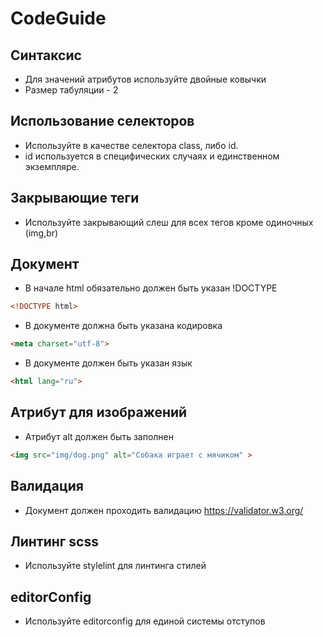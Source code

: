 # CodeGuide

## Синтаксис
- Для значений атрибутов используйте двойные ковычки
- Размер табуляции - 2

## Использование селекторов
- Используйте в качестве селектора class, либо id. 
- id используется в специфических случаях и единственном экземпляре.

## Закрывающие теги
- Используйте закрывающий слеш для всех тегов кроме одиночных (img,br)

## Документ
- В начале html обязательно должен быть указан !DOCTYPE
```html
<!DOCTYPE html>
```
- В документе должна быть указана кодировка
```html
<meta charset="utf-8">
```
- В документе должен быть указан язык
```html 
<html lang="ru">
```

## Атрибут для изображений
- Атрибут alt должен быть заполнен
```html
<img src="img/dog.png" alt="Собака играет с мячиком" >
```

## Валидация
- Документ должен проходить валидацию https://validator.w3.org/

## Линтинг scss
- Используйте stylelint для линтинга стилей

## editorConfig
- Используйте editorconfig для единой системы отступов
